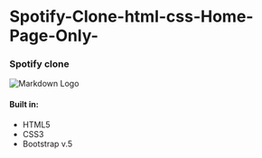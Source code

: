 # Spotify-Clone-html-css-Home-Page-Only-

### Spotify clone 

![Markdown Logo](https://media2.giphy.com/media/XcABZ8wIJqJ895zDcS/giphy.gif)

#### Built in:

* HTML5
* CSS3
* Bootstrap v.5
